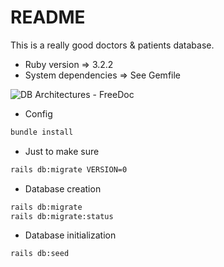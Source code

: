 # README

This is a really good doctors & patients database.

+ Ruby version => 3.2.2
+ System dependencies => See Gemfile

![DB Architectures - FreeDoc](https://github.com/valentin-orrit/thp-w5d4-FreeDoc/assets/107938238/f8b1bbf5-4bf7-4411-b315-96c63c1f2bc3)

+ Config
```bash
bundle install
```
+ Just to make sure
```bash
rails db:migrate VERSION=0
```
+ Database creation
```bash
rails db:migrate
rails db:migrate:status  
```
+ Database initialization
```bash
rails db:seed
```
